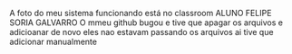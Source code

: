 A foto do meu sistema funcionando está no classroom
ALUNO FELIPE SORIA GALVARRO
O mmeu github bugou e tive que apagar os arquivos e adicioanar de novo eles nao estavam passando os arquivos ai tive que adicionar manualmente
